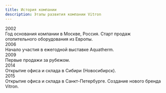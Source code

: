 ```yaml
---
title: История компании
description: Этапы развития компании Vitron
---
```


<div class="timeline">
  <div class="timeline__item left">
    <div class="timeline__year">2002</div>
    <div class="timeline__desc">Год основания компании в Москве, Россия. Старт продаж отопительного оборудования из Европы.</div>
  </div>
  <div class="timeline__item right">
    <div class="timeline__year">2006</div>
    <div class="timeline__desc">Начало участия в ежегодной выставке Aquatherm.</div>
  </div>
  <div class="timeline__item left">
    <div class="timeline__year">2009</div>
    <div class="timeline__desc">Первые продажи за рубежом.</div>
  </div>
  <div class="timeline__item right">
    <div class="timeline__year">2014</div>
    <div class="timeline__desc">Открытие офиса и склада в Сибири (Новосибирск).</div>
  </div>
  <div class="timeline__item left">
    <div class="timeline__year">2015</div>
    <div class="timeline__desc">Открытие офиса и склада в Санкт-Петербурге. Создание нового бренда Vitron.</div>
  </div>
  <!-- Продолжай по образцу: left, right, left, right ... -->
</div>

